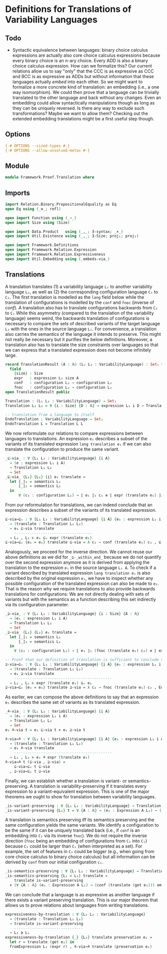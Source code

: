 # Definitions for Translations of Variability Languages

## Todo

- Syntactic equivalence between languages: binary choice calculus expressions are actually also core choice calculus expressions because every binary choice is an n-ary choice. Every ADD is also a binary choice calculus expression. How can we formalize this? Our current relations allow us to say "only" that the CCC is as expressive as CCC and BCC is as expressive as ADDs but without information that these languages actually _embed_ into each other. So we might want to formalize a more concrete kind of translation: an embedding (i.e., a one way isomorphism). We could then prove that a language can be trivially translated to the other language and back without any changes. Even an embedding could allow syntactically manipulations though as long as they can be uniquely reversed. Is there any way to exclude such transformations? Maybe we want to allow them? Checking out the extended embedding translations might be a first useful step though.

## Options

```agda
{-# OPTIONS --sized-types #-}
{-# OPTIONS --allow-unsolved-metas #-}
```

## Module

```agda
module Framework.Proof.Translation where
```

## Imports

```agda
import Relation.Binary.PropositionalEquality as Eq
open Eq using (_≡_; refl)

open import Function using (_∘_)
open import Size using (Size)

open import Data.Product   using (_,_; ∃-syntax; _×_)
open import Util.Existence using (_,_; ∃-Size; proj₁; proj₂)

open import Framework.Definitions
open import Framework.Relation.Expression
open import Framework.Relation.Expressiveness
open import Util.Embedding using (_embeds-via_)
```

## Translations

A translation translates (1) a variability language `L₁` to another variability language `L₂`, as well as (2) the corresponding configuration language `C₁` to `C₂`.
The first translation is modelled as the `lang` field below while the translation of configurations is modelled by the `conf` and `fnoc` (inverse of _conf_).
A translation also has to translate configurations backwards from `C₂` to `C₁`
While this asymmetry (compared to the translation of the variability language) seems weird, the backwards translation of configurations is necessary to compare the sets of described variants of the target language `L₂` with the ones in the source language `L₁`.
For convenience, a translation also carries the semantics of the language it intends to preserve. This might not really be necessary but it purifies the below definitions.
Moreover, a translation also has to translate the size constraints over languages so that we can express that a translated expression does not become infinitely large.
```agda
record TranslationResult (A : 𝔸) (L₁ L₂ : VariabilityLanguage) : Set₁ where
  field
    {size} : Size
    expr   : expression L₂ size A
    conf   : configuration L₁ → configuration L₂
    fnoc   : configuration L₂ → configuration L₁
open TranslationResult public

Translation : (L₁ L₂ : VariabilityLanguage) → Set₁
Translation L₁ L₂ = ∀ {i : Size} {D : 𝔸} → expression L₁ i D → TranslationResult D L₁ L₂

-- translation from a language to itself
EndoTranslation : VariabilityLanguage → Set₁
EndoTranslation L = Translation L L
```

We now reformulate our relations to compare expressions between languages to translations.
An expression `e₁` describes a subset of the variants of its translated expression `lang translation e₁` if we can also translate the configuration to produce the same variant.
```agda
_⊆-via_ : ∀ {L₁ L₂ : VariabilityLanguage} {i A}
  → (e : expression L₁ i A)
  → Translation L₁ L₂
  → Set
_⊆-via_ {L₁} {L₂} {i} e₁ translate =
  let ⟦_⟧₁ = semantics L₁
      ⟦_⟧₂ = semantics L₂
  in
      ∀ (c₁ : configuration L₁) → ⟦ e₁ ⟧₁ c₁ ≡ ⟦ expr (translate e₁) ⟧₂ (conf (translate e₁) c₁)
```

From our reformulation for translations, we can indeed conclude that an expression describes a subset of the variants of its translated expression.
```agda
⊆-via→⊆ᵥ : ∀ {L₁ L₂ : VariabilityLanguage} {i A} {e₁ : expression L₁ i A}
  → (translate : Translation L₁ L₂)
  → e₁ ⊆-via translate
    -----------------------------------
  → L₁ , L₂ ⊢ e₁ ⊆ᵥ expr (translate e₁)
⊆-via→⊆ᵥ {e₁ = e₁} translate ⊆-via = λ c₁ → conf (translate e₁) c₁ , ⊆-via c₁
```

Analogously, we proceed for the inverse direction.
We cannot reuse our above definitions as we did for `_⊆-_within_and_` because we do not quantify over the second expression anymore as it is derived from applying the translation to the expression `e₁` in the source language `L₁ A`.
To check if a variant described by translated expression `lang translation e₁` is also described by the original expression `e₁`, we have to inspect whether any possible configuration of the translated expression can also be made to `e₁`.
That is the reason why we require translations to also provide backwards translations for configurations: We are not directly dealing with sets of variants but with the semantics as a function describing this set indirectly via its configuration parameter.
```agda
_⊇-via_ : ∀ {L₁ L₂ : VariabilityLanguage} {i : Size} {A : 𝔸}
  → (e₁ : expression L₁ i A)
  → Translation L₁ L₂
  → Set
_⊇-via_ {L₁} {L₂} e₁ translate =
  let ⟦_⟧₁ = semantics L₁
      ⟦_⟧₂ = semantics L₂
  in
    ∀ (c₂ : configuration L₂) → ⟦ e₁ ⟧₁ (fnoc (translate e₁) c₂) ≡ ⟦ expr (translate e₁) ⟧₂ c₂

-- Proof that our definition of translation is sufficient to conclude variant-subset of an expression and its translation.
⊇-via→⊆ᵥ : ∀ {L₁ L₂ : VariabilityLanguage} {i A} {e₁ : expression L₁ i A}
  → (translate : Translation L₁ L₂)
  → e₁ ⊇-via translate
    --------------------------------------------
  → L₂ , L₁ ⊢ expr (translate e₁) ⊆ᵥ e₁
⊇-via→⊆ᵥ {e₁ = e₁} translate ⊇-via = λ c₂ → fnoc (translate e₁) c₂ , Eq.sym (⊇-via c₂)
```

As earlier, we can compose the above definitions to say that an expression `e₁` describes the same set of variants as its translated expression.
```agda
_≚-via_ : ∀ {L₁ L₂ : VariabilityLanguage} {i A}
  → (e₁ : expression L₁ i A)
  → Translation L₁ L₂
  → Set
e₁ ≚-via t = e₁ ⊆-via t × e₁ ⊇-via t

≚-via→≚ : ∀ {L₁ L₂ : VariabilityLanguage} {i A} {e₁ : expression L₁ i A}
  → (translate : Translation L₁ L₂)
  → e₁ ≚-via translate
    --------------------------------------------
  → L₁ , L₂ ⊢ e₁ ≚ expr (translate e₁)
≚-via→≚ t (⊆-via , ⊇-via) =
    ⊆-via→⊆ᵥ t ⊆-via
  , ⊇-via→⊆ᵥ t ⊇-via
```

Finally, we can establish whether a translation is variant- or semantics-preserving.
A translation is variability-preserving if it translates every expression to a variant-equivalent expression.
This is one of the major theorems we ought to show for translation between variability languages.
```agda
_is-variant-preserving : ∀ {L₁ L₂ : VariabilityLanguage} → Translation L₁ L₂ → Set₁
_is-variant-preserving {L₁} t = ∀ {A : 𝔸} → (e₁ : Expression A L₁) → (get e₁) ≚-via t
```

A translation is semantics preserving iff its semantics preserving and the same configuration yields the same variants.
We identify a configuration to be the same if it can be uniquely translated back (i.e., if `conf` is an embedding into `C₂` via its inverse `fnoc`).
We do not require the inverse direction (`fnoc` being an embedding of configurations from `C₂` into `C₁`) because `C₂` could be larger than `C₁` (when interpreted as a set).
For example, the set of features in `C₂` could be bigger (e.g., when going from core choice calculus to binary choice calculus) but all information can be derived by `conf` from our initial configuration `c₁`.
```agda
_is-semantics-preserving : ∀ {L₁ L₂ : VariabilityLanguage} → Translation L₁ L₂ → Set₁
_is-semantics-preserving {L₁ = L₁} translate =
    translate is-variant-preserving
  × (∀ {A : 𝔸} (e₁ : Expression A L₁) → (conf (translate (get e₁))) embeds-via (fnoc (translate (get e₁))))
```

We can conclude that a language is as expressive as another language if there exists a variant preserving translation.
This is our major theorem that allows us to prove relations about languages from writing translations.
```agda
expressiveness-by-translation : ∀ {L₁ L₂ : VariabilityLanguage}
  → (translate : Translation L₁ L₂)
  → translate is-variant-preserving
    -------------------------------
  → L₂ ≽ L₁
expressiveness-by-translation {_} {L₂} translate preservation e₁ =
  let r = translate (get e₁) in
  fromExpression L₂ (expr r) , ≚-via→≚ translate (preservation e₁)
```
